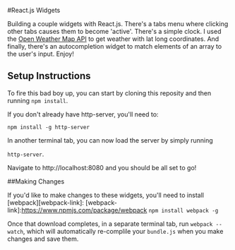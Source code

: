 #React.js Widgets

Building a couple widgets with React.js.  There's a tabs menu where clicking other tabs causes them to become 'active'.  There's a simple clock.  I used the [Open Weather Map API][weather-api] to get weather with lat long coordinates.  And finally, there's an autocompletion widget to match elements of an array to the user's input.  Enjoy!

[weather-api]: http://openweathermap.org/api
## Setup Instructions

To fire this bad boy up, you can start by cloning this reposity and then running `npm install`.

If you don't already have http-server, you'll need to:

`npm install -g http-server`

In another terminal tab, you can now load the server by simply running 

`http-server`. 

Navigate to http://localhost:8080 and you should be all set to go!

##Making Changes 

If you'd like to make changes to these widgets, you'll need to install [webpack][webpack-link]:
[webpack-link]:https://www.npmjs.com/package/webpack
`npm install webpack -g`

Once that download completes, in a separate terminal tab, run `webpack
--watch`, which will automatically re-complile your `bundle.js` when you make
changes and save them.
